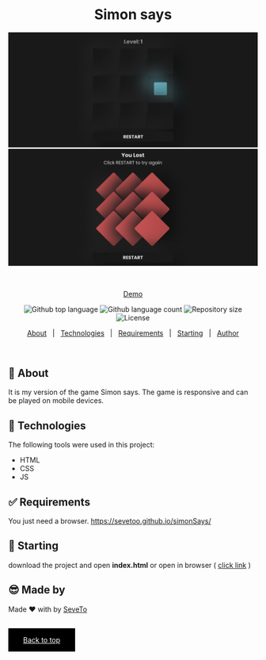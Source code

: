 <div align="center" id="top"> 
  
<h1 align="center">Simon says</h1>
  <a target="_blank" href="https://sevetoo.github.io/simonSays/">
  <img src="./preview.png" alt="simon says preview" />
  </a>
  <a target="_blank" href="https://sevetoo.github.io/simonSays/">
  <img src="./preview2.png" alt="simon says preview2" />
  </a>

&#xa0;

<a target="_blank" href="https://sevetoo.github.io/simonSays/">Demo</a>

</div>

<p align="center">
  <img alt="Github top language" src="https://img.shields.io/github/languages/top/SeveToo/multiplication-for-learning?color=56BEB8">

  <img alt="Github language count" src="https://img.shields.io/github/languages/count/SeveToo/multiplication-for-learning?color=56BEB8">

  <img alt="Repository size" src="https://img.shields.io/github/repo-size/SeveToo/multiplication-for-learning?color=56BEB8">

  <img alt="License" src="https://img.shields.io/github/license/SeveToo/multiplication-for-learning?color=56BEB8">
</p>

<p align="center">
  <a href="#dart-about">About</a> &#xa0; | &#xa0; 
  <!-- <a href="#sparkles-features">Features</a> &#xa0; | &#xa0; -->
  <a href="#rocket-technologies">Technologies</a> &#xa0; | &#xa0;
  <a href="#white_check_mark-requirements">Requirements</a> &#xa0; | &#xa0;
  <a href="#checkered_flag-starting">Starting</a> &#xa0; | &#xa0;
  <a href="https://github.com/SeveToo" target="_blank">Author</a>
</p>

<br>

## :dart: About

It is my version of the game Simon says. The game is responsive and can be played on mobile devices.

<!-- ## :sparkles: Features
:heavy_check_mark: You can set interval between rounds \
:heavy_check_mark: You see how many correct and wrong answers you get\ -->

## :rocket: Technologies

The following tools were used in this project:

-  HTML
-  CSS
-  JS

## :white_check_mark: Requirements

You just need a browser.
https://sevetoo.github.io/simonSays/

## :checkered_flag: Starting

download the project and open **index.html**
or open in browser ( <a href="https://sevetoo.github.io/simonSays/" >click link</a> )

## 😎 Made by

Made ❤ with by <a href="https://github.com/SeveToo" target="_blank">SeveTo</a>

&#xa0;

<a href="#top" style="color: #fff; background: black; padding: 15px 30px">Back to top</a>

